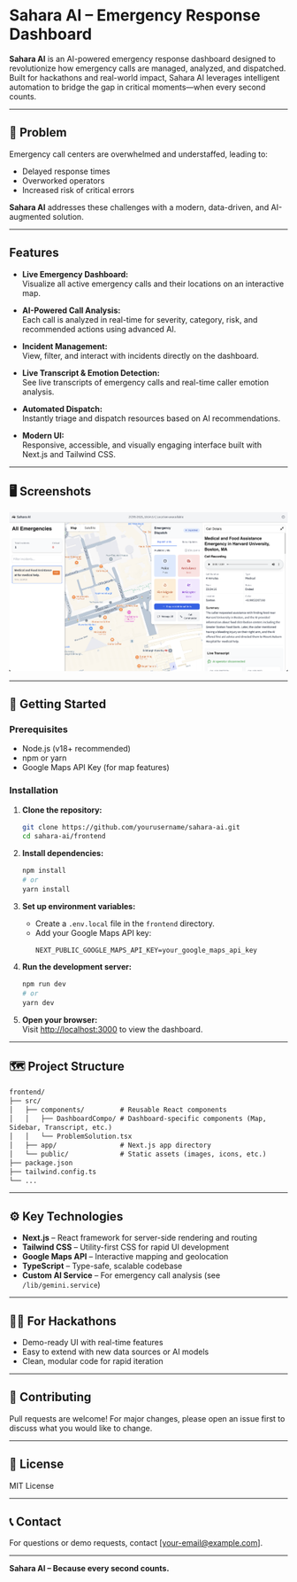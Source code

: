 # Sahara AI – Emergency Response Dashboard

**Sahara AI** is an AI-powered emergency response dashboard designed to revolutionize how emergency calls are managed, analyzed, and dispatched. Built for hackathons and real-world impact, Sahara AI leverages intelligent automation to bridge the gap in critical moments—when every second counts.

---

## 🚨 Problem

Emergency call centers are overwhelmed and understaffed, leading to:
- Delayed response times
- Overworked operators
- Increased risk of critical errors

**Sahara AI** addresses these challenges with a modern, data-driven, and AI-augmented solution.

---

##  Features

- **Live Emergency Dashboard:**  
  Visualize all active emergency calls and their locations on an interactive map.

- **AI-Powered Call Analysis:**  
  Each call is analyzed in real-time for severity, category, risk, and recommended actions using advanced AI.

- **Incident Management:**  
  View, filter, and interact with incidents directly on the dashboard.

- **Live Transcript & Emotion Detection:**  
  See live transcripts of emergency calls and real-time caller emotion analysis.

- **Automated Dispatch:**  
  Instantly triage and dispatch resources based on AI recommendations.

- **Modern UI:**  
  Responsive, accessible, and visually engaging interface built with Next.js and Tailwind CSS.

---

## 🖥️ Screenshots

![Dashboard Screenshot](public/images/image.png)


---

## 🚀 Getting Started

### Prerequisites

- Node.js (v18+ recommended)
- npm or yarn
- Google Maps API Key (for map features)

### Installation

1. **Clone the repository:**
   ```bash
   git clone https://github.com/yourusername/sahara-ai.git
   cd sahara-ai/frontend
   ```

2. **Install dependencies:**
   ```bash
   npm install
   # or
   yarn install
   ```

3. **Set up environment variables:**
   - Create a `.env.local` file in the `frontend` directory.
   - Add your Google Maps API key:
     ```
     NEXT_PUBLIC_GOOGLE_MAPS_API_KEY=your_google_maps_api_key
     ```

4. **Run the development server:**
   ```bash
   npm run dev
   # or
   yarn dev
   ```

5. **Open your browser:**  
   Visit [http://localhost:3000](http://localhost:3000) to view the dashboard.

---

## 🗺️ Project Structure

```
frontend/
├── src/
│   ├── components/         # Reusable React components
│   │   ├── DashboardCompo/ # Dashboard-specific components (Map, Sidebar, Transcript, etc.)
│   │   └── ProblemSolution.tsx
│   ├── app/                # Next.js app directory
│   └── public/             # Static assets (images, icons, etc.)
├── package.json
├── tailwind.config.ts
└── ...
```

---

## ⚙️ Key Technologies

- **Next.js** – React framework for server-side rendering and routing
- **Tailwind CSS** – Utility-first CSS for rapid UI development
- **Google Maps API** – Interactive mapping and geolocation
- **TypeScript** – Type-safe, scalable codebase
- **Custom AI Service** – For emergency call analysis (see `/lib/gemini.service`)

---

## 🧑‍💻 For Hackathons

- Demo-ready UI with real-time features
- Easy to extend with new data sources or AI models
- Clean, modular code for rapid iteration

---

## 🙌 Contributing

Pull requests are welcome! For major changes, please open an issue first to discuss what you would like to change.

---

## 📄 License

MIT License

---

## 📞 Contact

For questions or demo requests, contact [your-email@example.com].

---

**Sahara AI – Because every second counts.**
